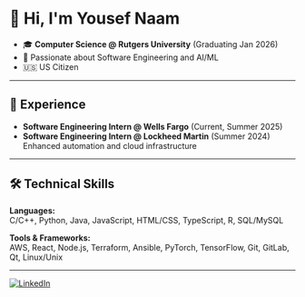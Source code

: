 # 👋 Hi, I'm Yousef Naam

- 🎓 **Computer Science @ Rutgers University** (Graduating Jan 2026)  
- 🌟 Passionate about Software Engineering and AI/ML
- 🇺🇸 US Citizen

---

## 💼 Experience

- **Software Engineering Intern @ Wells Fargo** (Current, Summer 2025)
- **Software Engineering Intern @ Lockheed Martin** (Summer 2024)  
  Enhanced automation and cloud infrastructure
---

## 🛠️ Technical Skills

**Languages:**  
C/C++, Python, Java, JavaScript, HTML/CSS, TypeScript, R, SQL/MySQL

**Tools & Frameworks:**  
AWS, React, Node.js, Terraform, Ansible, PyTorch, TensorFlow, Git, GitLab, Qt, Linux/Unix

---

[![LinkedIn](https://img.shields.io/badge/LinkedIn-blue?logo=linkedin&style=flat-square)](https://linkedin.com/in/yousefnaam)

